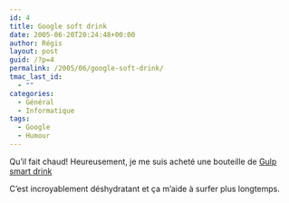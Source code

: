 ```yaml
---
id: 4
title: Google soft drink
date: 2005-06-20T20:24:48+00:00
author: Régis
layout: post
guid: /?p=4
permalink: /2005/06/google-soft-drink/
tmac_last_id:
  - ""
categories:
  - Général
  - Informatique
tags:
  - Google
  - Humour
---
```

Qu&rsquo;il fait chaud! Heureusement, je me suis acheté une bouteille de [Gulp smart drink](http://www.google.com/googlegulp/) 
  
C&rsquo;est incroyablement déshydratant et ça m&rsquo;aide à surfer plus longtemps.